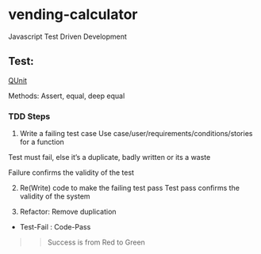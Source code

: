 # vending-calculator

Javascript Test Driven Development

## Test:
[QUnit](https://qunitjs.com)

Methods: Assert, equal, deep equal


### TDD Steps

1. Write a failing test case
Use case/user/requirements/conditions/stories  for a function

Test must fail, else it’s a duplicate, badly written or its a waste

Failure confirms the validity of the test

2. Re(Write) code to make the failing test pass
Test pass confirms the validity of the system

3. Refactor: Remove duplication

* Test-Fail : Code-Pass 

>> Success is from Red to Green

